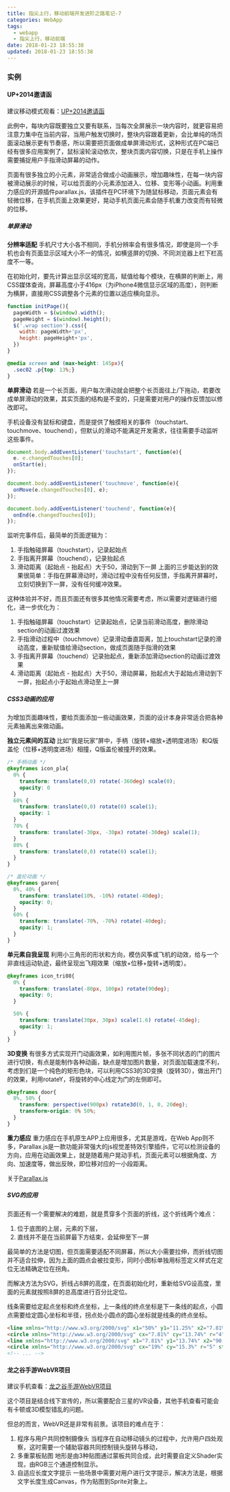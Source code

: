 ```yaml
---
title: 指尖上行，移动前端开发进阶之路笔记-7
categories: WebApp
tags:
  - webapp
  - 指尖上行，移动前端
date: 2018-01-23 18:55:38
updated: 2018-01-23 18:55:38
---
```


### 实例
#### UP+2014邀请函
建议移动模式观看：[UP+2014邀请函](http://up.qq.com/2014/invitation/main.html)

此例中，每块内容既要独立又要有联系，当每次全屏展示一块内容时，就更容易把注意力集中在当前内容，当用户触发切换时，整块内容跟着更新，会比单纯的场页面滚动展示更有节奏感，所以需要把页面做成单屏滑动形式，这种形式在PC端已经有很多应用案例了，鼠标滚轮滚动依次，整块页面内容切换，只是在手机上操作需要捕捉用户手指滑动屏幕的动作。

页面有很多独立的小元素，非常适合做成小动画展示，增加趣味性，在每一块内容被滑动展示的时候，可以给页面的小元素添加进入、位移、变形等小动画。利用重力感应的开源插件parallax.js，该插件在PC环境下为随鼠标移动，页面元素会有轻微位移，在手机页面上效果更好，晃动手机页面元素会随手机重力改变而有轻微的位移。

##### 单屏滑动
**分辨率适配**
手机尺寸大小各不相同，手机分辨率会有很多情况，即使是同一个手机也会有页面显示区域大小不一的情况，如横竖屏的切换、不同浏览器上栏下栏高度不一等。

在初始化时，要先计算出显示区域的宽高，赋值给每个模块，在横屏的判断上，用CSS媒体查询，屏幕高度小于416px（为iPhone4微信显示区域的高度），则判断为横屏，直接用CSS调整各个元素的位置以适应横向显示。
```js
function initPage(){
  pageWidth = $(window).width();
  pageHeight = $(window).height();
  $('.wrap section').css({
    width: pageWidth+'px',
    height: pageHeight+'px',
  })
}
```

```css
@media screen and (max-height: 145px){
  .sec02 .p{top: 13%;}
}
```

**单屏滑动**
若是一个长页面，用户每次滑动就会把整个长页面往上/下拖动，若要改成单屏滑动的效果，其实页面的结构是不变的，只是需要对用户的操作反馈加以修改即可。

手机设备没有鼠标和键盘，而是提供了触摸相关的事件（touchstart、touchmove、touchend），但默认的滑动不能满足开发需求，往往需要手动监听这些事件。
```js
document.body.addEventListener('touchstart', function(e){
  e. e.changedTouches[0];
  onStart(e);
});

document.body.addEventListener('touchmove', function(e){
  onMove(e.changedTouches[0], e);
});

document.body.addEventListener('touchend', function(e){
  onEnd(e.changedTouches[0]);
});
```

监听完事件后，最简单的页面逻辑为：
1. 手指触碰屏幕（touchstart），记录起始点
1. 手指离开屏幕（touchend），记录抬起点
1. 滑动距离（起始点 - 抬起点）大于50，滑动到下一屏
上面的三步能达到的效果很简单：手指在屏幕滑动时，滑动过程中没有任何反馈，手指离开屏幕时，立刻切换到下一屏，没有任何缓冲效果。

这种体验并不好，而且页面还有很多其他情况需要考虑，所以需要对逻辑进行细化，进一步优化为：
1. 手指触碰屏幕（touchstart）记录起始点，记录当前滑动高度，删除滑动section的动画过渡效果
1. 手指滑动过程中（touchmove）记录滑动垂直距离，加上touchstart记录的滑动高度，重新赋值给滑动section，做成页面随手指滑的效果
1. 手指离开屏幕（touchend）记录抬起点，重新添加滑动section的动画过渡效果
1. 滑动距离（起始点 - 抬起点）大于50，滑动屏幕，抬起点大于起始点滑动到下一屏，抬起点小于起始点滑动至上一屏

##### CSS3动画的应用
为增加页面趣味性，要给页面添加一些动画效果，页面的设计本身非常适合把各种元素抽离出来做动画。

**独立元素间的互动**
比如“我是玩家”屏中，手柄（旋转+缩放+透明度进场）和Q版盖伦（位移+透明度进场）相撞，Q版盖伦被撞开的效果。

```css
/* 手柄动画 */
@keyframes icon_pla{
  0% {
    transform: translate(0,0) rotate(-360deg) scale(0);
    opacity: 0
  }
  60% {
    transform: translate(0,0) rotate(0) scale(1);
    opacity: 1
  }
  70% {
    transform: translate(-30px, -30px) rotate(-30deg) scale(1);
  }
  80% {
    transform: translate(0,0) rotate(0) scale(1);
  }
}

/* 盖伦动画 */
@keyframes garen{
  0%, 40% {
    transform: translate(10%, -10%) rotate(-40deg);
    opacity: 0;
  }
  60% {
    transform: translate(-70%, -70%) rotate(-40deg);
    opacity: 1;
  }
}
```

**单元素自我呈现**
利用小三角形的形状和方向，模仿风筝或飞机的动效，给与一个非直线运动轨迹，最终呈现出飞翔效果（缩放+位移+旋转+透明度）。
```css
@keyframes icon_tri08{
  0% {
    transform: translate(-80px, 100px) rotate(90deg);
    opacity: 0;
  }

  50% {
    transform: translate(30px, 30px) scale(1.6) rotate(-45deg);
    opacity: 1;
  }
}
```

**3D变换**
有很多方式实现开门动画效果，如利用图片帧，多张不同状态的门的图片进行切换，有点是能制作各种动画，缺点是增加图片数量，对页面加载速度不利，考虑到们是一个纯色的矩形色块，可以利用CSS3的3D变换（旋转3D），做出开门的效果，利用rotateY，将旋转的中心线定为门的左侧即可。
```css
@keyframes door{
  0%, 50% {
    transform: perspective(900px) rotate3d(0, 1, 0, 20deg);
    transform-origin: 0% 50%;
  }
}
```

**重力感应**
重力感应在手机原生APP上应用很多，尤其是游戏，在Web App则不多，Parallax.js是一款功能非常强大的js视觉差特效引擎插件，它可以检测设备的方向，应用在动画效果上，就是随着用户晃动手机，页面元素可以根据角度、方向、加速度等，做出反映，即位移对应的一小段距离。

关于[Parallax.js](http://pixelcog.github.io/parallax.js/)

##### SVG的应用
页面还有一个需要解决的难题，就是贯穿多个页面的折线，这个折线两个难点：
1. 位于底图的上层，元素的下层，
1. 直线并不是在当前屏最下方结束，会延伸至下一屏

最简单的方法是切图，但页面需要适配不同屏幕，所以大小需要拉伸，而折线切图并不适合拉伸，因为上面的圆点会被拉变形，同时小图标单独用标签定义样式在定位无法精确定位在拐角。

而解决方法为SVG，折线占8屏的高度，在页面初始化时，重新给SVG设高度，里面的元素就按照8屏的总高度进行百分比定位。

线条需要给定起点坐标和终点坐标，上一条线的终点坐标是下一条线的起点，小圆点需要给定圆心坐标和半径，拐点处小圆点的圆心坐标就是线条的终点坐标。
```html
<line xmlns="http://www.w3.org/2000/svg" x1="50%" y1="11.25%" x2="7.81%" y2="13.74%" style="stroke:rgb(255,255,255);stroke-width:1"></line>
<circle xmlns="http://www.w3.org/2000/svg" cx="7.81%" cy="13.74%" r="4" fill="#FFF"></circle>
<line xmlns="http://www.w3.org/2000/svg" x1="7.81%" y1="13.74%" x2="90.63%" y2="25.51%" style="stroke:rgb(255,255,255);stroke-width:1"></line>
<circle xmlns="http://www.w3.org/2000/svg" cx="19%" cy="15.3%" r="5" stroke="#FFF" stroke-width="3" fill="#468E7C"></circle>
<!-- ... -->
```

#### 龙之谷手游WebVR项目

建议手机查看：[龙之谷手游WebVR项目](http://dn.qq.com/act/vr/?ADTAG=tgi.wx.share.qq)

这个项目是结合线下宣传的，所以需要配合三星的VR设备，其他手机查看可能会有卡顿或3D模型错乱的问题。

但总的而言，WebVR还是非常有前景。该项目的难点在于：
1. 程序与用户共同控制摄像头
  当程序在自动移动镜头的过程中，允许用户四处观察，这时需要一个辅助容器共同控制镜头旋转与移动，
1. 多重蒙板贴图
  地形是由3种贴图通过蒙板共同合成，此时需要自定义Shader实现，由RGB三个通道控制显示。
1. 自适应长度文字提示
  一些场景中需要对用户进行文字提示，解决方法是，根据文字长度生成Canvas，作为贴图到Sprite对象上。
